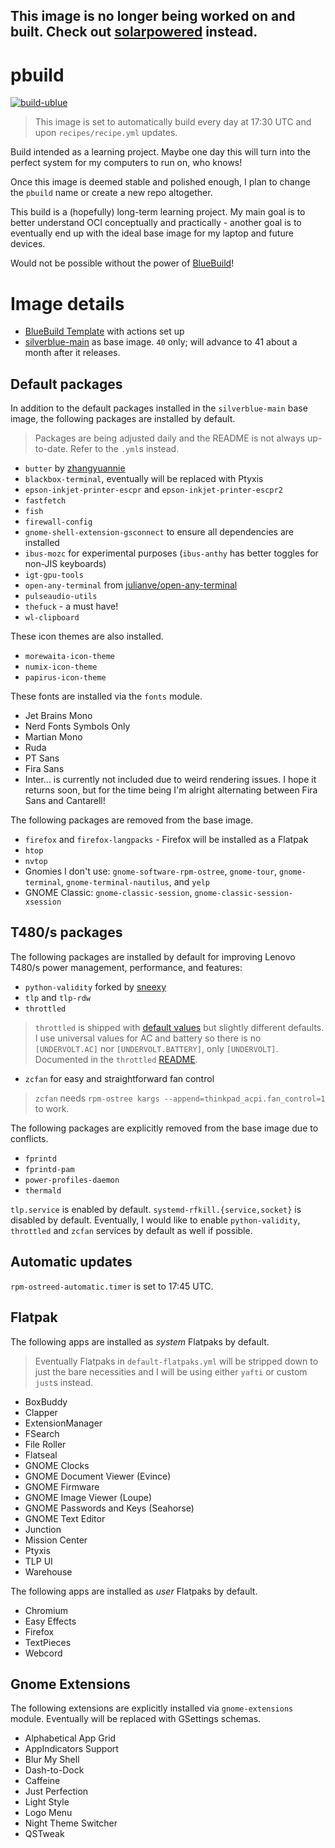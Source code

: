 ## This image is no longer being worked on and built. Check out [solarpowered](https://github.com/askpng/solarpowered) instead.

# pbuild
[![build-ublue](https://github.com/askpng/pbuild/actions/workflows/build.yml/badge.svg)](https://github.com/askpng/pbuild/actions/workflows/build.yml)

> This image is set to automatically build every day at 17:30 UTC and upon `recipes/recipe.yml` updates.

Build intended as a learning project. Maybe one day this will turn into the perfect system for my computers to run on, who knows!

Once this image is deemed stable and polished enough, I plan to change the `pbuild` name or create a new repo altogether.

This build is a (hopefully) long-term learning project. My main goal is to better understand OCI conceptually and practically - another goal is to eventually end up with the ideal base image for my laptop and future devices.

Would not be possible without the power of [BlueBuild](https://blue-build.org/how-to/setup/)!

# Image details
- [BlueBuild Template](https://github.com/blue-build/template) with actions set up
- [silverblue-main](https://github.com/ublue-os/main/pkgs/container/silverblue-main) as base image. `40` only; will advance to 41 about a month after it releases.

## Default packages
In addition to the default packages installed in the `silverblue-main` base image, the following packages are installed by default. 

> Packages are being adjusted daily and the README is not always up-to-date. Refer to the `.yml`s instead.

- `butter` by [zhangyuannie](https://github.com/zhangyuannie/butter)
- `blackbox-terminal`, eventually will be replaced with Ptyxis
- `epson-inkjet-printer-escpr` and `epson-inkjet-printer-escpr2`
- `fastfetch`
- `fish`
- `firewall-config`
- `gnome-shell-extension-gsconnect` to ensure all dependencies are installed
- `ibus-mozc` for experimental purposes (`ibus-anthy` has better toggles for non-JIS keyboards)
- `igt-gpu-tools`
- `open-any-terminal` from [julianve/open-any-terminal](https://copr.fedorainfracloud.org/coprs/julianve/open-any-terminal)
- `pulseaudio-utils`
- `thefuck` - a must have!
- `wl-clipboard`

These icon themes are also installed.

- `morewaita-icon-theme`
- `numix-icon-theme`
- `papirus-icon-theme`

These fonts are installed via the `fonts` module.

- Jet Brains Mono
- Nerd Fonts Symbols Only
- Martian Mono
- Ruda
- PT Sans
- Fira Sans
- Inter... is currently not included due to weird rendering issues. I hope it returns soon, but for the time being I'm alright alternating between Fira Sans and Cantarell!

The following packages are removed from the base image.
- `firefox` and `firefox-langpacks` - Firefox will be installed as a Flatpak
- `htop`
- `nvtop`
- Gnomies I don't use: `gnome-software-rpm-ostree`, `gnome-tour`, `gnome-terminal`, `gnome-terminal-nautilus`, and `yelp`
- GNOME Classic: `gnome-classic-session`, `gnome-classic-session-xsession`

## T480/s packages
The following packages are installed by default for improving Lenovo T480/s power management, performance, and features:
- `python-validity` forked by [sneexy](https://copr.fedorainfracloud.org/coprs/sneexy/python-validity/)
- `tlp` and `tlp-rdw`
- `throttled`
> `throttled` is shipped with [default values](https://github.com/erpalma/throttled/blob/master/etc/throttled.conf) but slightly different defaults. I use universal values for AC and battery so there is no `[UNDERVOLT.AC]` nor `[UNDERVOLT.BATTERY]`, only `[UNDERVOLT]`. Documented in the `throttled` [README](https://github.com/erpalma/throttled#undervolt).
- `zcfan` for easy and straightforward fan control
> `zcfan` needs `rpm-ostree kargs --append=thinkpad_acpi.fan_control=1` to work.

The following packages are explicitly removed from the base image due to conflicts.
- `fprintd`
- `fprintd-pam`
- `power-profiles-daemon`
- `thermald`

`tlp.service` is enabled by default. `systemd-rfkill.{service,socket}` is disabled by default. Eventually, I would like to enable `python-validity`, `throttled` and `zcfan` services by default as well if possible.

## Automatic updates
`rpm-ostreed-automatic.timer` is set to 17:45 UTC.

## Flatpak
The following apps are installed as *system* Flatpaks by default.

> Eventually Flatpaks in `default-flatpaks.yml` will be stripped down to just the bare necessities and I will be using either `yafti` or custom `just`s instead.

- BoxBuddy
- Clapper
- ExtensionManager
- FSearch
- File Roller
- Flatseal
- GNOME Clocks
- GNOME Document Viewer (Evince)
- GNOME Firmware
- GNOME Image Viewer (Loupe)
- GNOME Passwords and Keys (Seahorse)
- GNOME Text Editor
- Junction
- Mission Center
- Ptyxis
- TLP UI
- Warehouse

The following apps are installed as *user* Flatpaks by default.
- Chromium
- Easy Effects
- Firefox
- TextPieces
- Webcord

## Gnome Extensions
The following extensions are explicitly installed via `gnome-extensions` module. Eventually will be replaced with GSettings schemas. 
- Alphabetical App Grid
- AppIndicators Support
- Blur My Shell
- Dash-to-Dock
- Caffeine
- Just Perfection
- Light Style
- Logo Menu
- Night Theme Switcher
- QSTweak

